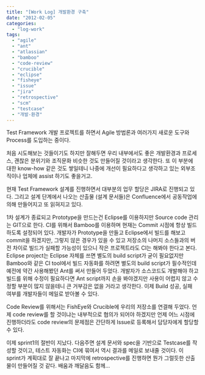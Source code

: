 ```yaml
---
title: "[Work Log] 개발환경 구축"
date: "2012-02-05"
categories: 
  - "log-work"
tags: 
  - "agile"
  - "ant"
  - "atlassian"
  - "bamboo"
  - "code-review"
  - "crucible"
  - "eclipse"
  - "fisheye"
  - "issue"
  - "jira"
  - "retrospective"
  - "scm"
  - "testcase"
  - "개발-환경"
---
```


Test Framework 개발 프로젝트를 하면서 Agile 방법론과 여러가지 새로운 도구와 Process를 도입하는 중이다.

처음 시도해보는 것들이기도 하지만 잘해두면 우리 내부에서도 좋은 개발환경과 프로세스, 괜찮은 분위기와 조직문화 비슷한 것도 만들어질 것이라고 생각한다. 또 이 부분에 대한 know-how 같은 것도 쌓일테니 나중에 개선이 필요하다고 생각하고 있는 외부조직이나 업체에 assist 하기도 좋을거고.

현재 Test Framework 설계를 진행하면서 대부분의 업무 할당은 JIRA로 진행되고 있다. 그리고 설계 단계에서 나오는 산출물 (설계 문서들)은 Confluence에서 공동작업에 의해 만들어지고 또 읽혀지고 있다.

1차 설계가 종료되고 Prototype을 만드는건 Eclipse를 이용하지만 Source code 관리는 GIT으로 한다. CI를 위해서 Bamboo를 이용하며 현재는 Commit 시점에 항상 빌드하도록 설정되어 있다. 개발자가 Prototype을 만들고 Eclipse에서 빌드를 해보고 commit을 하겠지만, 그렇지 않은 경우가 있을 수 있고 저장소의 나머지 소스들과의 버전 차이로 빌드가 실패할 가능성이 있으니 작은 프로젝트라도 CI는 해봐야 한다고 본다. Eclipse project는 Eclipse 자체를 쓰면 별도의 build script가 굳이 필요없지만 Bamboo와 같은 CI tool에서 빌드 자동화를 하려면 별도의 build script가 필수적인데 예전에 약간 사용해봤던 Ant를 써서 만들어 두었다. 개발자가 소스코드도 개발해야 하고 빌드를 위해 수정이 필요하다면 Ant script까지 손을 봐야겠지만 사용이 어렵지 않고 수정할 부분이 많지 않을테니 큰 거부감은 없을 거라고 생각한다. 이제 Build 성공, 실패 여부를 개발자들이 메일로 받아볼 수 있다.

Code Review를 위해서는 FishEye와 Crucible에 우리의 저장소를 연결해 두었다. 언제 code review를 할 것이냐는 내부적으로 협의가 되어야 하겠지만 언제 어느 시점에 진행하더라도 code review의 문제점은 간단하게 Issue로 등록해서 담당자에게 할당할 수 있다.

이제 sprint1의 절반이 지났다. 다음주면 설계 문서와 spec을 기반으로 Testcase를 작성할 것이고, 테스트 자동화는 CI에 묶여서 역시 결과를 메일로 보내줄 것이다. 이 sprint가 계획대로 잘 끝나고 마지막에 retrospective를 진행하면 뭔가 그럴듯한 산출물이 만들어질 것 같다. 배움과 깨달음도 함께...
